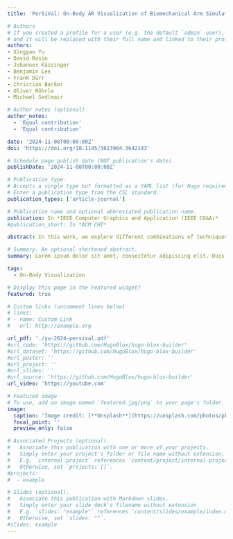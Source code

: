 ```yaml
---
title: 'PerSiVal: On-Body AR Visualization of Biomechanical Arm Simulations'

# Authors
# If you created a profile for a user (e.g. the default `admin` user), write the username (folder name) here
# and it will be replaced with their full name and linked to their profile.
authors:
- Xingyao Yu
- David Rosin
- Johannes Kässinger
- Benjamin Lee
- Frank Dürr
- Christian Becker
- Oliver Röhrle
- Michael Sedlmair

# Author notes (optional)
author_notes:
  - 'Equal contribution'
  - 'Equal contribution'

date: '2024-11-08T00:00:00Z'
doi: 'https://doi.org/10.1145/3613904.3642143'

# Schedule page publish date (NOT publication's date).
publishDate: '2024-11-08T00:00:00Z'

# Publication type.
# Accepts a single type but formatted as a YAML list (for Hugo requirements).
# Enter a publication type from the CSL standard.
publication_types: ['article-journal']

# Publication name and optional abbreviated publication name.
publication: In *IEEE Computer Graphics and Application (IEEE CG&A)*
#publication_short: In *ACM CHI*

abstract: In this work, we explore different combinations of techniques for an interactive, on-body visualization in augmented reality (AR) of an upper arm muscle simulation model. In terms of data, we focus on a continuum-mechanical simulation model involving five different muscles of the human upper arm, with physiologically realistic geometry. In terms of use cases, we focus on the immersive illustration, education, and dissemination of such simulation models. We describe the process of developing six on-body visualization prototypes over the period of five years. For each prototype, we employed different types of motion capture, AR display technologies, and visual encoding approaches, and gathered feedback throughout outreach activities. We reflect on the development of the individual prototypes and summarize lessons learned of our exploration process into the design space of situated on-body visualization.

# Summary. An optional shortened abstract.
summary: Lorem ipsum dolor sit amet, consectetur adipiscing elit. Duis posuere tellus ac convallis placerat. Proin tincidunt magna sed ex sollicitudin condimentum.

tags:
  - On-Body Visualization

# Display this page in the Featured widget?
featured: true

# Custom links (uncomment lines below)
# links:
# - name: Custom Link
#   url: http://example.org

url_pdf: './yu-2024-persival.pdf'
#url_code: 'https://github.com/HugoBlox/hugo-blox-builder'
#url_dataset: 'https://github.com/HugoBlox/hugo-blox-builder'
#url_poster: ''
#url_project: ''
#url_slides: ''
#url_source: 'https://github.com/HugoBlox/hugo-blox-builder'
url_video: 'https://youtube.com'

# Featured image
# To use, add an image named `featured.jpg/png` to your page's folder.
image:
  caption: 'Image credit: [**Unsplash**](https://unsplash.com/photos/pLCdAaMFLTE)'
  focal_point: ''
  preview_only: false

# Associated Projects (optional).
#   Associate this publication with one or more of your projects.
#   Simply enter your project's folder or file name without extension.
#   E.g. `internal-project` references `content/project/internal-project/index.md`.
#   Otherwise, set `projects: []`.
#projects:
#  - example

# Slides (optional).
#   Associate this publication with Markdown slides.
#   Simply enter your slide deck's filename without extension.
#   E.g. `slides: "example"` references `content/slides/example/index.md`.
#   Otherwise, set `slides: ""`.
#slides: example
---
```


<!-- {{% callout note %}}
Click the _Cite_ button above to demo the feature to enable visitors to import publication metadata into their reference management software.
{{% /callout %}}

{{% callout note %}}
Create your slides in Markdown - click the _Slides_ button to check out the example.
{{% /callout %}}

Add the publication's **full text** or **supplementary notes** here. You can use rich formatting such as including [code, math, and images](https://docs.hugoblox.com/content/writing-markdown-latex/). -->
